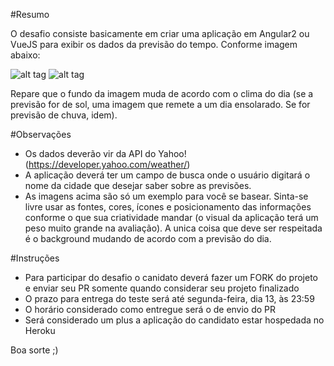 #Resumo

O desafio consiste basicamente em criar uma aplicação em Angular2 ou VueJS para exibir os dados da previsão do tempo. Conforme imagem abaixo:

![alt tag](https://i.ytimg.com/vi/_HhQxUTQf38/maxresdefault.jpg)
![alt tag](https://i.ytimg.com/vi/NAsHIe3gxI8/maxresdefault.jpg)


Repare que o fundo da imagem muda de acordo com o clima do dia (se a previsão for de sol, uma imagem que remete a um dia ensolarado. Se for previsão de chuva, idem).

#Observações
* Os dados deverão vir da API do Yahoo! (https://developer.yahoo.com/weather/)  
* A aplicação deverá ter um campo de busca onde o usuário digitará o nome da cidade que desejar saber sobre as previsões.
* As imagens acima são só um exemplo para você se basear. Sinta-se livre usar as fontes, cores, ícones e posicionamento das informações conforme o que sua criatividade mandar (o visual da aplicação terá um peso muito grande na avaliação). A unica coisa que deve ser respeitada é o background mudando de acordo com a previsão do dia.
 


#Instruções
* Para participar do desafio o canidato deverá fazer um FORK do projeto e enviar seu PR somente quando considerar seu projeto finalizado
* O prazo para entrega do teste será até segunda-feira, dia 13, às 23:59
* O horário considerado como entregue será o de envio do PR
* Será considerado um plus a aplicação do candidato estar hospedada no Heroku


Boa sorte ;)




